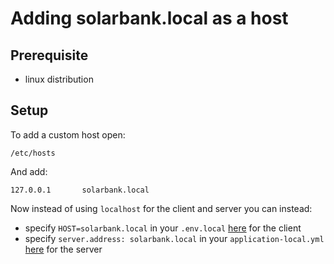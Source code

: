 # Adding solarbank.local as a host
## Prerequisite
- linux distribution
## Setup
To add a custom host open:
```text
/etc/hosts
```
And add:
```text
127.0.0.1       solarbank.local
```

Now instead of using `localhost` for the client and server you can instead:
- specify `HOST=solarbank.local` in your `.env.local` [here](../client/environment) for the client
- specify `server.address: solarbank.local` in your `application-local.yml` [here](../server/src/main/resources) for the server
